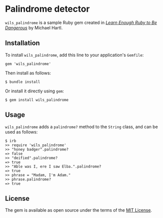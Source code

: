 # Palindrome detector

`wils_palindrome` is a sample Ruby gem created in [_Learn Enough Ruby to Be Dangerous_](https://www.learnenough.com/ruby-tutorial) by Michael Hartl.

## Installation

To install `wils_palindrome`, add this line to your application's `Gemfile`:

```
gem 'wils_palindrome'
```

Then install as follows:

```
$ bundle install
```

Or install it directly using `gem`:

```
$ gem install wils_palindrome
```

## Usage

`wils_palindrome` adds a `palindrome?` method to the `String` class, and can be used as follows:

```
$ irb
>> require 'wils_palindrome'
>> "honey badger".palindrome?
=> false
>> "deified".palindrome?
=> true
>> "Able was I, ere I saw Elba.".palindrome?
=> true
>> phrase = "Madam, I'm Adam."
>> phrase.palindrome?
=> true
```

## License

The gem is available as open source under the terms of the [MIT License](https://opensource.org/licenses/MIT).
